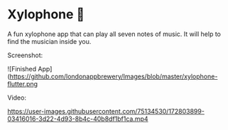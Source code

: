 
# Xylophone 🎹
A fun xylophone app that can play all seven notes of music. It will help to find the musician inside you.

Screenshot:

![Finished App](https://github.com/londonappbrewery/Images/blob/master/xylophone-flutter.png

Video:


https://user-images.githubusercontent.com/75134530/172803899-03416016-3d22-4d93-8b4c-40b8df1bf1ca.mp4





